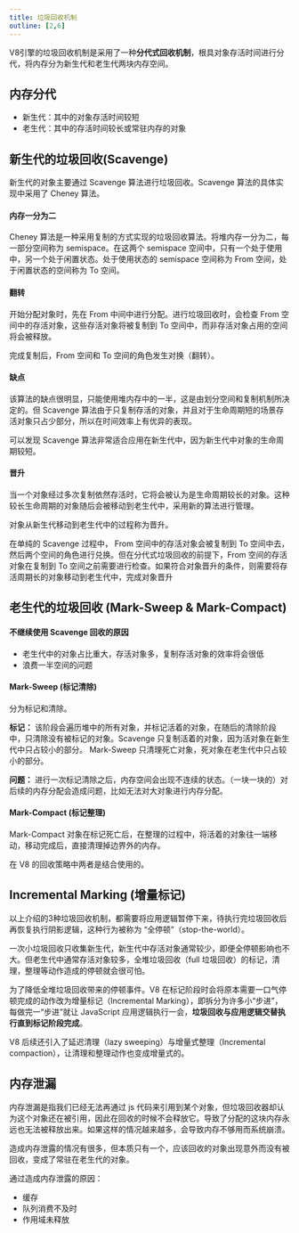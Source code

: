 ```yaml
---
title: 垃圾回收机制
outline: [2,6]
---
```


V8引擎的垃圾回收机制是采用了一种**分代式回收机制**，根具对象存活时间进行分代，将内存分为新生代和老生代两块内存空间。

## 内存分代

- 新生代：其中的对象存活时间较短
- 老生代：其中的存活时间较长或常驻内存的对象

## 新生代的垃圾回收(Scavenge)

新生代的对象主要通过 Scavenge 算法进行垃圾回收。Scavenge 算法的具体实现中采用了 Cheney 算法。

#### 内存一分为二

Cheney 算法是一种采用复制的方式实现的垃圾回收算法。将堆内存一分为二，每一部分空间称为 semispace。在这两个 semispace 空间中，只有一个处于使用中，另一个处于闲置状态。处于使用状态的 semispace 空间称为 From 空间，处于闲置状态的空间称为 To 空间。

#### 翻转

开始分配对象时，先在 From 中间中进行分配。进行垃圾回收时，会检查 From 空间中的存活对象，这些存活对象将被复制到 To 空间中，而非存活对象占用的空间将会被释放。

完成复制后，From 空间和 To 空间的角色发生对换（翻转）。

#### 缺点

该算法的缺点很明显，只能使用堆内存中的一半，这是由划分空间和复制机制所决定的。但 Scavenge 算法由于只复制存活的对象，并且对于生命周期短的场景存活对象只占少部分，所以在时间效率上有优异的表现。

可以发现 Scavenge 算法非常适合应用在新生代中，因为新生代中对象的生命周期较短。

#### 晋升

当一个对象经过多次复制依然存活时，它将会被认为是生命周期较长的对象。这种较长生命周期的对象随后会被移动到老生代中，采用新的算法进行管理。

对象从新生代移动到老生代中的过程称为晋升。

在单纯的 Scavenge 过程中， From 空间中的存活对象会被复制到 To 空间中去，然后两个空间的角色进行兑换。但在分代式垃圾回收的前提下，From 空间的存活对象在复制到 To 空间之前需要进行检查。如果符合对象晋升的条件，则需要将存活周期长的对象移动到老生代中，完成对象晋升

## 老生代的垃圾回收 (Mark-Sweep & Mark-Compact)

#### 不继续使用 Scavenge 回收的原因

- 老生代中的对象占比重大，存活对象多，复制存活对象的效率将会很低
- 浪费一半空间的问题

#### Mark-Sweep (标记清除)

分为标记和清除。

**标记：** 该阶段会遍历堆中的所有对象，并标记活着的对象，在随后的清除阶段中，只清除没有被标记的对象。Scavenge 只复制活着的对象，因为活对象在新生代中只占较小的部分。 Mark-Sweep 只清理死亡对象，死对象在老生代中只占较小的部分。

**问题：** 进行一次标记清除之后，内存空间会出现不连续的状态。（一块一块的）对后续的内存分配会造成问题，比如无法对大对象进行内存分配。

#### Mark-Compact (标记整理)

Mark-Compact 对象在标记死亡后，在整理的过程中，将活着的对象往一端移动，移动完成后，直接清理掉边界外的内存。

在 V8 的回收策略中两者是结合使用的。

## Incremental Marking (增量标记)

以上介绍的3种垃圾回收机制，都需要将应用逻辑暂停下来，待执行完垃圾回收后再恢复执行阴影逻辑，这种行为被称为 “全停顿”（stop-the-world）。

一次小垃圾回收只收集新生代，新生代中存活对象通常较少，即便全停顿影响也不大。但老生代中通常存活对象较多，全堆垃圾回收（full 垃圾回收）的标记，清理，整理等动作造成的停顿就会很可怕。

为了降低全堆垃圾回收带来的停顿事件。V8 在标记阶段时会将原本需要一口气停顿完成的动作改为增量标记（Incremental Marking），即拆分为许多小“步进”，每做完一“步进”就让 JavaScript 应用逻辑执行一会，**垃圾回收与应用逻辑交替执行直到标记阶段完成**。

V8 后续还引入了延迟清理（lazy sweeping）与增量式整理（Incremental compaction），让清理和整理动作也变成增量式的。

## 内存泄漏

内存泄漏是指我们已经无法再通过 js 代码来引用到某个对象，但垃圾回收器却认为这个对象还在被引用，因此在回收的时候不会释放它。导致了分配的这块内存永远也无法被释放出来。如果这样的情况越来越多，会导致内存不够用而系统崩溃。

造成内存泄露的情况有很多，但本质只有一个，应该回收的对象出现意外而没有被回收，变成了常驻在老生代的对象。

通过造成内存泄露的原因：

- 缓存
- 队列消费不及时
- 作用域未释放

